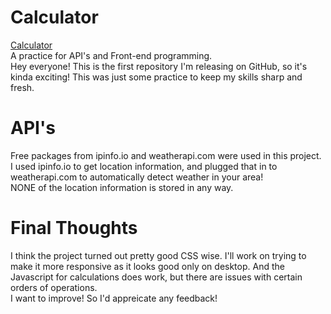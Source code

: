 # Calculator
[Calculator](https://krambo345.github.io/Calculator/)  
A practice for API's and Front-end programming.  
Hey everyone! This is the first repository I'm releasing on GitHub, so it's kinda exciting! This was just some practice to keep my skills sharp and fresh.  

# API's
Free packages from ipinfo.io and weatherapi.com were used in this project.  
I used ipinfo.io to get location information, and plugged that in to weatherapi.com to automatically detect weather in your area!  
NONE of the location information is stored in any way.  

# Final Thoughts
I think the project turned out pretty good CSS wise. I'll work on trying to make it more responsive as it looks good only on desktop. And the Javascript for calculations does work, but there are issues with certain orders of operations.  
I want to improve! So I'd appreicate any feedback!  
